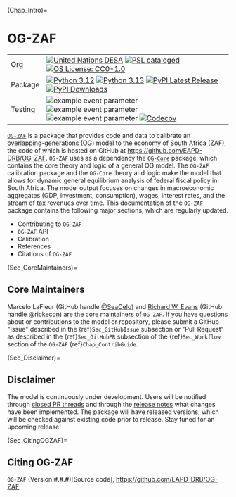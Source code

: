(Chap_Intro)=
# OG-ZAF

| | |
| --- | --- |
| Org | [![United Nations DESA](https://img.shields.io/badge/United%20Nations%20DESA-blue)](https://www.un.org/en/desa) [![PSL cataloged](https://img.shields.io/badge/PSL-cataloged-a0a0a0.svg)](https://www.PSLmodels.org) [![OS License: CC0-1.0](https://img.shields.io/badge/OS%20License-CC0%201.0-yellow)](https://github.com/EAPD-DRB/OG-ZAF/blob/main/LICENSE) |
| Package | [![Python 3.12](https://img.shields.io/badge/python-3.12-blue.svg)](https://www.python.org/downloads/release/python-3129/) [![Python 3.13](https://img.shields.io/badge/python-3.13-blue.svg)](https://www.python.org/downloads/release/python-3137/) [![PyPI Latest Release](https://img.shields.io/pypi/v/ogzaf.svg)](https://pypi.org/project/ogzaf/) [![PyPI Downloads](https://img.shields.io/pypi/dm/ogzaf.svg?label=PyPI%20downloads)](https://pypi.org/project/ogzaf/) |
| Testing | ![example event parameter](https://github.com/EAPD-DRB/OG-ZAF/actions/workflows/build_and_test.yml/badge.svg?branch=main) ![example event parameter](https://github.com/EAPD-DRB/OG-ZAF/actions/workflows/deploy_docs.yml/badge.svg?branch=main) ![example event parameter](https://github.com/EAPD-DRB/OG-ZAF/actions/workflows/check_format.yml/badge.svg?branch=main) [![Codecov](https://codecov.io/gh/EAPD-DRB/OG-ZAF/branch/main/graph/badge.svg)](https://codecov.io/gh/EAPD-DRB/OG-ZAF) |

[`OG-ZAF`](https://github.com/EAPD-DRB/OG-ZAF) is a package that provides code and data to calibrate an overlapping-generations (OG) model to the economy of South Africa (ZAF), the code of which is hosted on GitHub at https://github.com/EAPD-DRB/OG-ZAF. `OG-ZAF` uses as a dependency the [`OG-Core`](https://pslmodels.github.io/OG-Core/) package, which contains the core theory and logic of a general OG model. The `OG-ZAF` calibration package and the `OG-Core` theory and logic make the model that allows for dynamic general equilibrium analysis of federal fiscal policy in South Africa. The model output focuses on changes in macroeconomic aggregates (GDP, investment, consumption), wages, interest rates, and the stream of tax revenues over time. This documentation of the `OG-ZAF` package contains the following major sections, which are regularly updated.

* Contributing to `OG-ZAF`
* `OG-ZAF` API
* Calibration
* References
* Citations of `OG-ZAF`


(Sec_CoreMaintainers)=
## Core Maintainers

Marcelo LaFleur (GitHub handle [@SeaCelo](https://github.com/SeaCelo)) and [Richard W. Evans](https://sites.google.com/site/rickecon/) (GitHub handle [@rickecon](https://github.com/rickecon)) are the core maintainers of `OG-ZAF`. If you have questions about or contributions to the model or repository, please submit a GitHub "Issue" described in the {ref}`Sec_GitHubIssue` subsection or "Pull Request" as described in the {ref}`Sec_GitHubPR` subsection of the {ref}`Sec_Workflow` section of the `OG-ZAF` {ref}`Chap_ContribGuide`.


(Sec_Disclaimer)=
## Disclaimer

The model is continuously under development. Users will be notified through [closed PR threads](https://github.com/EAPD-DRB/OG-ZAF/pulls?q=is%3Apr+is%3Aclosed) and through the [release notes](https://github.com/EAPD-DRB/OG-ZAF/releases) what changes have been implemented. The package will have released versions, which will be checked against existing code prior to release. Stay tuned for an upcoming release!


(Sec_CitingOGZAF)=
## Citing OG-ZAF

`OG-ZAF` (Version #.#.#)[Source code], https://github.com/EAPD-DRB/OG-ZAF
